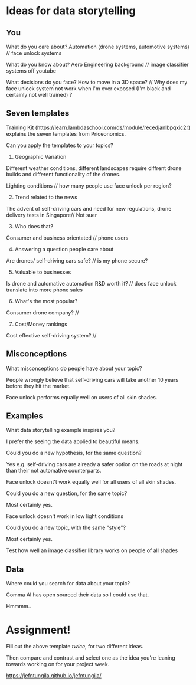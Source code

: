 # Ideas for data storytelling

## You

What do you care about? Automation (drone systems, automotive systems) // face unlock systems


What do you know about? Aero Engineering background // image classifier systems off youtube


What decisions do you face? How to move in a 3D space? // Why does my face unlock system not work when I'm over exposed (I'm black and certainly not well trained) ?


## Seven templates

Training Kit (https://learn.lambdaschool.com/ds/module/recedjanlbpqxic2r) explains the seven templates from Priceonomics.

Can you apply the templates to your topics? 

1. Geographic Variation

Different weather conditions, different landscapes require diffrent drone builds and different functionality of the drones.

Lighting conditions // how many people use face unlock per region?

2. Trend related to the news

The advent of self-driving cars and need for new regulations, drone delivery tests in Singapore// Not suer

3. Who does that?

Consumer and business orientated // phone users

4. Answering a question people care about

Are drones/ self-driving cars safe? // is my phone secure?


5. Valuable to businesses

Is drone and automative automation R&D worth it? // does face unlock translate into more phone sales

6. What's the most popular?

Consumer drone company? // 


7. Cost/Money rankings

Cost effective self-driving system? // 

## Misconceptions

What misconceptions do people have about your topic?

People wrongly believe that self-driving cars will take another 10 years before they hit the market.

Face unlock performs equally well on users of all skin shades.

## Examples

What data storytelling example inspires you?

I prefer the seeing the data applied to beautiful means.

Could you do a new hypothesis, for the same question?

Yes e.g. self-driving cars are already a safer option on the roads at night than their not automative counterparts.

Face unlock doesnt't work equally well for all users of all skin shades.


Could you do a new question, for the same topic?

Most certainly yes.

Face unlock doesn't work in low light conditions

Could you do a new topic, with the same "style"?

Most certainly yes.

Test how well an image classifier library works on people of all shades

## Data

Where could you search for data about your topic?

Comma AI has open sourced their data so I could use that.

Hmmmm..

# Assignment!

Fill out the above template *twice*, for two different ideas.

Then compare and contrast and select one as the idea you're leaning towards
working on for your project week.


https://jefntungila.github.io/jefntungila/
